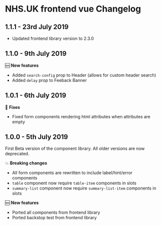 # NHS.UK frontend vue Changelog

## 1.1.1 - 23rd July 2019

- Updated frontend library version to 2.3.0

## 1.1.0 - 9th July 2019

:new: **New features**
- Added `search-config` prop to Header (allows for custom header search)
- Added `delay` prop to Feeback Banner

## 1.0.1 - 6th July 2019

:wrench: **Fixes**

- Fixed form components rendering html attributes when attributes are empty

## 1.0.0 - 5th July 2019

First Beta version of the component library. All older versions are now deprecated.

:boom: **Breaking changes**
- All form components are rewritten to include label/hint/error components
- `table` component now require `table-item` components in slots
- `summary-list` component now require `summary-list-item` components in slots


:new: **New features**
- Ported all components from frontend library
- Ported backstop test from frontend library